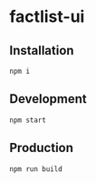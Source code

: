 # factlist-ui

## Installation

    npm i


## Development

    npm start


## Production

    npm run build
